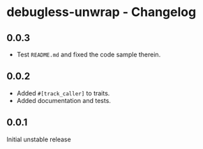 # debugless-unwrap - Changelog

## 0.0.3

- Test `README.md` and fixed the code sample therein.

## 0.0.2

- Added `#[track_caller]` to traits.
- Added documentation and tests.

## 0.0.1

Initial unstable release
